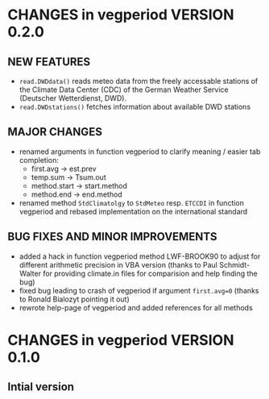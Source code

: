 # CHANGES in vegperiod VERSION 0.2.0

## NEW FEATURES
* `read.DWDdata()` reads meteo data from the freely accessable stations of the Climate Data Center (CDC) of the German Weather Service (Deutscher Wetterdienst, DWD).
* `read.DWDstations()` fetches information about available DWD stations


## MAJOR CHANGES
* renamed arguments in function vegperiod to clarify meaning / easier tab completion:
    + first.avg -> est.prev 
    + temp.sum -> Tsum.out
    + method.start -> start.method
    + method.end -> end.method
* renamed method `StdClimatolgy` to `StdMeteo` resp. `ETCCDI` in function vegperiod and rebased implementation on the international standard

## BUG FIXES AND MINOR IMPROVEMENTS
* added a hack in function vegperiod method LWF-BROOK90 to adjust for different arithmetic precision in VBA version (thanks to Paul Schmidt-Walter for providing climate.in files for comparision and help finding the bug)
* fixed bug leading to crash of vegperiod if argument `first.avg=0` (thanks to Ronald Bialozyt pointing it out)
* rewrote help-page of vegperiod and added references for all methods



# CHANGES in vegperiod VERSION 0.1.0

## Intial version
